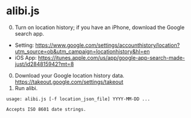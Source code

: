 # alibi.js

0. Turn on location history; if you have an iPhone, download the Google search app.
- Setting: https://www.google.com/settings/accounthistory/location?utm_source=ob&utm_campaign=locationhistory&hl=en
- iOS App: https://itunes.apple.com/us/app/google-app-search-made-just/id284815942?mt=8
0. Download your Google location history data. https://takeout.google.com/settings/takeout
0. Run alibi.

```
usage: alibi.js [-f location_json_file] YYYY-MM-DD ...

Accepts ISO 8601 date strings.
```


